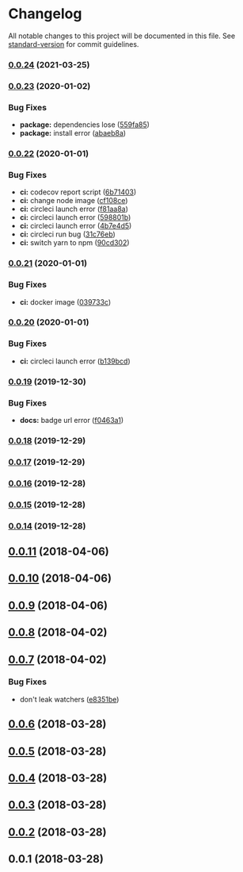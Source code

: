 # Changelog

All notable changes to this project will be documented in this file. See [standard-version](https://github.com/conventional-changelog/standard-version) for commit guidelines.

### [0.0.24](https://github.com/icai/nuxt-express-module/compare/v0.0.23...v0.0.24) (2021-03-25)

### [0.0.23](https://github.com/icai/nuxt-express-module/compare/v0.0.22...v0.0.23) (2020-01-02)


### Bug Fixes

* **package:** dependencies lose ([559fa85](https://github.com/icai/nuxt-express-module/commit/559fa8524404ccd070325e4362dacbab1b17c833))
* **package:** install error ([abaeb8a](https://github.com/icai/nuxt-express-module/commit/abaeb8aa57e7b6489ff1064bcdc1b124f03d1542))

### [0.0.22](https://github.com/icai/nuxt-express-module/compare/v0.0.21...v0.0.22) (2020-01-01)


### Bug Fixes

* **ci:**  codecov report script ([6b71403](https://github.com/icai/nuxt-express-module/commit/6b71403655b130c75d49b4280763442b3646596d))
* **ci:** change node image ([cf108ce](https://github.com/icai/nuxt-express-module/commit/cf108ce3719fe293036127851c69c43785ffbb27))
* **ci:** circleci launch error ([f81aa8a](https://github.com/icai/nuxt-express-module/commit/f81aa8acaa040d6aed325cc5fed344408ed27b8b))
* **ci:** circleci launch error ([598801b](https://github.com/icai/nuxt-express-module/commit/598801b9af0c349beb7e52aee206b022a40db59d))
* **ci:** circleci launch error ([4b7e4d5](https://github.com/icai/nuxt-express-module/commit/4b7e4d5ed038adb6cdcf20479752d9b514ad4df5))
* **ci:** circleci run bug ([31c76eb](https://github.com/icai/nuxt-express-module/commit/31c76eb8cbaad46ab1108679818a977d75d74834))
* **ci:** switch yarn to npm ([90cd302](https://github.com/icai/nuxt-express-module/commit/90cd3024a64498ccce0d3b202d10e06d6750753b))

### [0.0.21](https://github.com/icai/nuxt-express-module/compare/v0.0.20...v0.0.21) (2020-01-01)


### Bug Fixes

* **ci:** docker image ([039733c](https://github.com/icai/nuxt-express-module/commit/039733c4f9f66442a8dd442e73c0e7f2f3f075de))

### [0.0.20](https://github.com/icai/nuxt-express-module/compare/v0.0.19...v0.0.20) (2020-01-01)


### Bug Fixes

* **ci:**  circleci launch error ([b139bcd](https://github.com/icai/nuxt-express-module/commit/b139bcdd454221db02a714bf4bd4e90e81c19d90))

### [0.0.19](https://github.com/icai/nuxt-express-module/compare/v0.0.18...v0.0.19) (2019-12-30)


### Bug Fixes

* **docs:** badge url error ([f0463a1](https://github.com/icai/nuxt-express-module/commit/f0463a1aa271fba1a688b489db522fbaca0a4e1a))

### [0.0.18](https://github.com/icai/nuxt-express-module/compare/v0.0.17...v0.0.18) (2019-12-29)

### [0.0.17](https://github.com/icai/nuxt-express-module/compare/v0.0.16...v0.0.17) (2019-12-29)

### [0.0.16](https://github.com/icai/nuxt-express-module/compare/v0.0.15...v0.0.16) (2019-12-28)

### [0.0.15](https://github.com/icai/nuxt-express-module/compare/v0.0.14...v0.0.15) (2019-12-28)

### [0.0.14](https://github.com/icai/nuxt-express-module/compare/v0.0.13...v0.0.14) (2019-12-28)

<a name="0.0.11"></a>
## [0.0.11](https://github.com/compare/v0.0.10...v0.0.11) (2018-04-06)



<a name="0.0.10"></a>
## [0.0.10](https://github.com/compare/v0.0.9...v0.0.10) (2018-04-06)



<a name="0.0.9"></a>
## [0.0.9](https://github.com/compare/v0.0.8...v0.0.9) (2018-04-06)



<a name="0.0.8"></a>
## [0.0.8](https://github.com/compare/v0.0.7...v0.0.8) (2018-04-02)



<a name="0.0.7"></a>
## [0.0.7](https://github.com/compare/v0.0.6...v0.0.7) (2018-04-02)


### Bug Fixes

* don't leak watchers ([e8351be](https://github.com/commit/e8351be))



<a name="0.0.6"></a>
## [0.0.6](https://github.com/compare/v0.0.5...v0.0.6) (2018-03-28)



<a name="0.0.5"></a>
## [0.0.5](https://github.com/compare/v0.0.4...v0.0.5) (2018-03-28)



<a name="0.0.4"></a>
## [0.0.4](https://github.com/compare/v0.0.3...v0.0.4) (2018-03-28)



<a name="0.0.3"></a>
## [0.0.3](https://github.com/compare/v0.0.2...v0.0.3) (2018-03-28)



<a name="0.0.2"></a>
## [0.0.2](https://github.com/compare/v0.0.1...v0.0.2) (2018-03-28)



<a name="0.0.1"></a>
## 0.0.1 (2018-03-28)
